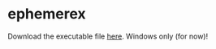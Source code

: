 # ephemerex

Download the executable file [here](https://drive.google.com/file/d/1Dh8gr5OAZQUw28zqFkXSbdXG2GVy2k_g/view?usp=sharing). Windows only (for now)!

